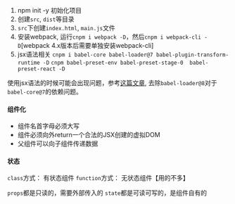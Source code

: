 
1. npm init -y 初始化项目
2. 创建`src`, `dist`等目录
3. `src`下创建`index.html`, `main.js`文件
4. 安装webpack, 运行`cnpm i webpack -D`，然后`cnpm i webpack-cli -D`[webpack 4.x版本后需要单独安装webpack-cli]
5. jsx语法相关
`cnpm i babel-core babel-loader@7 babel-plugin-transform-runtime -D`
`cnpm babel-preset-env babel-preset-stage-0  babel-preset-react -D`


使用jsx语法的时候可能会出现问题，参考[这篇文章](http://www.mamicode.com/info-detail-2589943.html), 去除`babel-loader@8`对于`babel-core@7`的依赖问题。

#### 组件化
 -  组件名首字母必须大写
 - 组件必须向外return一个合法的JSX创建的虚拟DOM
 - 父组件可以向子组件传递数据


#### 状态
`class`方式： 有状态组件
`function`方式： 无状态组件【用的不多】

`props`都是只读的，需要外部传入的
`state`都是可读可写的，是组件自有的